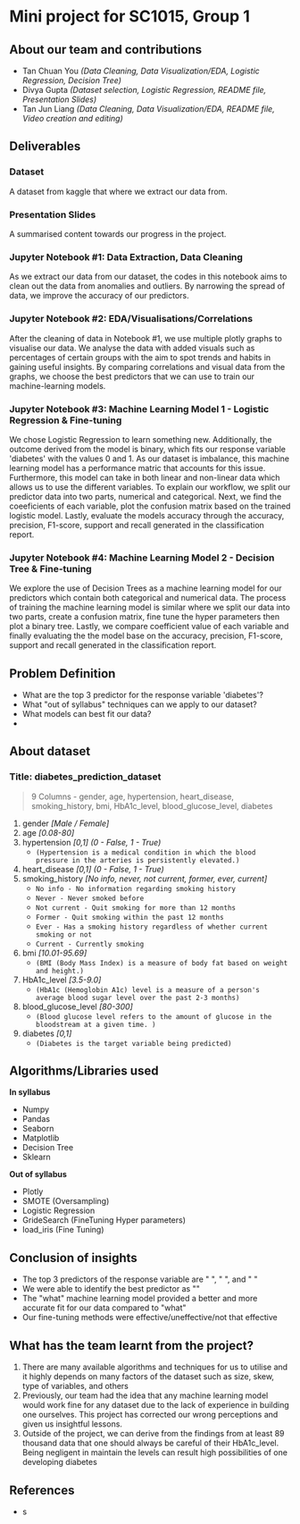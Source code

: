 # **Mini project for SC1015, Group 1**

## About our team and contributions
- Tan Chuan You *(Data Cleaning, Data Visualization/EDA, Logistic Regression, Decision Tree)*
- Divya Gupta *(Dataset selection, Logistic Regression, README file, Presentation Slides)*
- Tan Jun Liang *(Data Cleaning, Data Visualization/EDA, README file, Video creation and editing)*

## Deliverables

### Dataset
A dataset from kaggle that where we extract our data from.

### Presentation Slides
A summarised content towards our progress in the project.

### Jupyter Notebook #1: Data Extraction, Data Cleaning
As we extract our data from our dataset, the codes in this notebook aims to clean out the data from anomalies and outliers. By narrowing the spread of data, we improve the accuracy of our predictors.

### Jupyter Notebook #2: EDA/Visualisations/Correlations
After the cleaning of data in Notebook #1, we use multiple plotly graphs to visualise our data. We analyse the data with added visuals such as percentages of certain groups with the aim to spot trends and habits in gaining useful insights. By comparing correlations and visual data from the graphs,  we choose the best predictors that we can use to train our machine-learning models. 

### Jupyter Notebook #3: Machine Learning Model 1 - Logistic Regression & Fine-tuning
We chose Logistic Regression to learn something new. Additionally, the outcome derived from the model is binary, which fits our response variable 'diabetes' with the values 0 and 1. As our dataset is imbalance, this machine learning model has a performance matric that accounts for this issue. Furthermore, this model can take in both linear and non-linear data which allows us to use the different variables. To explain our workflow, we split our predictor data into two parts, numerical and categorical. Next, we find the coeeficients of each variable, plot the confusion matrix based on the trained logistic model. Lastly, evaluate the models accuracy through the accuracy, precision, F1-score, support and recall generated in the classification report.

### Jupyter Notebook #4: Machine Learning Model 2 - Decision Tree & Fine-tuning
We explore the use of Decision Trees as a machine learning model for our predictors which contain both categorical and numerical data. The process of training the machine learning model is similar where we split our data into two parts, create a confusion matrix, fine tune the hyper parameters then plot a binary tree. Lastly, we compare coefficient value of each variable and finally evaluating the the model base on the accuracy, precision, F1-score, support and recall generated in the classification report.


## Problem Definition
- What are the top 3 predictor for the response variable 'diabetes'?
- What "out of syllabus" techniques can we apply to our dataset?
- What models can best fit our data?
- 
## About dataset
### Title: diabetes_prediction_dataset
> 9 Columns - gender, age, hypertension, heart_disease, smoking_history, bmi, HbA1c_level, blood_glucose_level, diabetes

1) gender *[Male / Female]*
2) age *[0.08-80]* 
3) hypertension *[0,1] (0 - False, 1 - True)*
    - `(Hypertension is a medical condition in which the blood pressure in the arteries is persistently elevated.)`
4) heart_disease *[0,1] (0 - False, 1 - True)*
5) smoking_history *[No info, never, not current, former, ever, current]* 
    - `No info - No information regarding smoking history`
    - `Never - Never smoked before`
    - `Not current - Quit smoking for more than 12 months`
    - `Former - Quit smoking within the past 12 months`
    - `Ever - Has a smoking history regardless of whether current smoking or not`
    - `Current - Currently smoking`
6) bmi *[10.01-95.69]* 
    - `(BMI (Body Mass Index) is a measure of body fat based on weight and height.)`
7) HbA1c_level *[3.5-9.0]* 
    - `(HbA1c (Hemoglobin A1c) level is a measure of a person's average blood sugar level over the past 2-3 months)`
8) blood_glucose_level *[80-300]* 
    - `(Blood glucose level refers to the amount of glucose in the bloodstream at a given time. )`
9) diabetes *[0,1]* 
    - `(Diabetes is the target variable being predicted)`

## Algorithms/Libraries used
**In syllabus**
- Numpy
- Pandas
- Seaborn
- Matplotlib
- Decision Tree
- Sklearn

**Out of syllabus**
- Plotly
- SMOTE (Oversampling)
- Logistic Regression
- GrideSearch (FineTuning Hyper parameters)
- load_iris (Fine Tuning)


## Conclusion of insights
- The top 3 predictors of the response variable are " ", " ", and " "
- We were able to identify the best predictor as ""
- The "what" machine learning model provided a better and more accurate fit for our data compared to "what"
- Our fine-tuning methods were effective/uneffective/not that effective

## What has the team learnt from the project?
1) There are many available algorithms and techniques for us to utilise and it highly depends on many factors of the dataset such as size, skew, type of variables, and others
2) Previously, our team had the idea that any machine learning model would work fine for any dataset due to the lack of experience in building one ourselves. This project has corrected our wrong perceptions and given us insightful lessons.
3) Outside of the project, we can derive from the findings from at least 89 thousand data that one should always be careful of their HbA1c_level. Being negligent in maintain the levels can result high possibilities of one developing diabetes 

## References
- s
